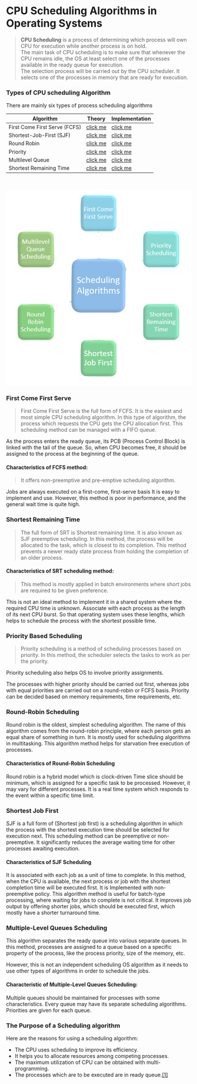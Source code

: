 
# CPU Scheduling Algorithms in Operating Systems

> **CPU Scheduling** is a process of determining which process will own CPU for execution while another process is on hold. 
<br> The main task of CPU scheduling is to make sure that whenever the CPU remains idle, the OS at least select one of the processes available in the ready queue for execution. 
<br> The selection process will be carried out by the CPU scheduler. 
It selects one of the processes in memory that are ready for execution.

### Types of CPU scheduling Algorithm
There are mainly six types of process scheduling algorithms

| Algorithm                     | Theory                                                                    | Implementation             |
|-------------------------------|---------------------------------------------------------------------------|----------------------------|
| First Come First Serve (FCFS) | [click me](https://www.guru99.com/fcfs-scheduling.html)                   | [click me](fcfs.py)        |
| Shortest-Job-First (SJF)      | [click me](https://www.guru99.com/shortest-job-first-sjf-scheduling.html) | [click me](sjf.py)         |
| Round Robin                   | [click me](https://www.guru99.com/round-robin-scheduling-example.html)    | [click me](round_robin.py) |
| Priority                      | [click me](https://www.guru99.com/priority-scheduling-program.html)       | [click me](priority.py)    |
| Multilevel Queue              | [click me](#)                                                             | [click me](#)              |
| Shortest Remaining Time       | [click me](#)                                                             | [click me](#)              |


<br>

![Scheduling Algorithms.webp](images%2FScheduling%20Algorithms.png)

### First Come First Serve

> First Come First Serve is the full form of FCFS. It is the easiest and most simple CPU scheduling algorithm. In this type of algorithm, the process which requests the CPU gets the CPU allocation first. This scheduling method can be managed with a FIFO queue.

As the process enters the ready queue, its PCB (Process Control Block) is linked with the tail of the queue. So, when CPU becomes free, it should be assigned to the process at the beginning of the queue.

#### Characteristics of FCFS method:

> It offers non-preemptive and pre-emptive scheduling algorithm.

Jobs are always executed on a first-come, first-serve basis
It is easy to implement and use.
However, this method is poor in performance, and the general wait time is quite high.

### Shortest Remaining Time

> The full form of SRT is Shortest remaining time. It is also known as SJF preemptive scheduling. In this method, the process will be allocated to the task, which is closest to its completion. This method prevents a newer ready state process from holding the completion of an older process.

#### Characteristics of SRT scheduling method:
> This method is mostly applied in batch environments where short jobs are required to be given preference.

This is not an ideal method to implement it in a shared system where the required CPU time is unknown.
Associate with each process as the length of its next CPU burst. So that operating system uses these lengths, which helps to schedule the process with the shortest possible time.


### Priority Based Scheduling
> Priority scheduling is a method of scheduling processes based on priority. In this method, the scheduler selects the tasks to work as per the priority.

Priority scheduling also helps OS to involve priority assignments. 

The processes with higher priority should be carried out first, whereas jobs with equal priorities are carried out on a round-robin or FCFS basis. Priority can be decided based on memory requirements, time requirements, etc.

### Round-Robin Scheduling
Round robin is the oldest, simplest scheduling algorithm. The name of this algorithm comes from the round-robin principle, where each person gets an equal share of something in turn. It is mostly used for scheduling algorithms in multitasking. This algorithm method helps for starvation free execution of processes.

#### Characteristics of Round-Robin Scheduling
Round robin is a hybrid model which is clock-driven
Time slice should be minimum, which is assigned for a specific task to be processed. However, it may vary for different processes.
It is a real time system which responds to the event within a specific time limit.


### Shortest Job First
SJF is a full form of (Shortest job first) is a scheduling algorithm in which the process with the shortest execution time should be selected for execution next. This scheduling method can be preemptive or non-preemptive. It significantly reduces the average waiting time for other processes awaiting execution.

#### Characteristics of SJF Scheduling
It is associated with each job as a unit of time to complete.
In this method, when the CPU is available, the next process or job with the shortest completion time will be executed first.
It is Implemented with non-preemptive policy.
This algorithm method is useful for batch-type processing, where waiting for jobs to complete is not critical.
It improves job output by offering shorter jobs, which should be executed first, which mostly have a shorter turnaround time.


### Multiple-Level Queues Scheduling
This algorithm separates the ready queue into various separate queues. In this method, processes are assigned to a queue based on a specific property of the process, like the process priority, size of the memory, etc.

However, this is not an independent scheduling OS algorithm as it needs to use other types of algorithms in order to schedule the jobs.

#### Characteristic of Multiple-Level Queues Scheduling:
Multiple queues should be maintained for processes with some characteristics.
Every queue may have its separate scheduling algorithms.
Priorities are given for each queue.


### The Purpose of a Scheduling algorithm
Here are the reasons for using a scheduling algorithm:
* The CPU uses scheduling to improve its efficiency.
* It helps you to allocate resources among competing processes.
* The maximum utilization of CPU can be obtained with multi-programming.
* The processes which are to be executed are in ready queue.[[1]](https://www.guru99.com/cpu-scheduling-algorithms.html)
